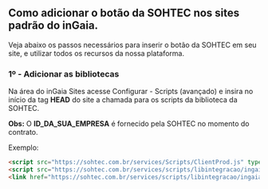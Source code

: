 ## Como adicionar o botão da SOHTEC nos sites padrão do inGaia.

Veja abaixo os passos necessários para inserir o botão da SOHTEC em seu site, e utilizar todos os recursos da nossa plataforma.

### 1º - Adicionar as bibliotecas

Na área do inGaia Sites acesse Configurar - Scripts (avançado) e insira no início da tag **HEAD** do site a chamada para os scripts da biblioteca da SOHTEC.

**Obs:** O **ID_DA_SUA_EMPRESA** é fornecido pela SOHTEC no momento do contrato.

Exemplo:
```html {.line-numbers}
<script src="https://sohtec.com.br/services/Scripts/ClientProd.js" type="text/javascript"></script>
<script src="https://sohtec.com.br/services/scripts/libintegracao/ingaia/sohtec-ingaia-1.0.js?id=ID_DA_SUA_EMPRESA"></script>
<link href="https://sohtec.com.br/services/scripts/libintegracao/ingaia/soh-ingaia.css" rel="stylesheet" />
```
